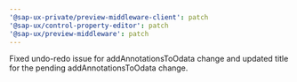 ```yaml
---
'@sap-ux-private/preview-middleware-client': patch
'@sap-ux/control-property-editor': patch
'@sap-ux/preview-middleware': patch
---
```


Fixed undo-redo issue for addAnnotationsToOdata change and updated title for the pending addAnnotationsToOdata change.
